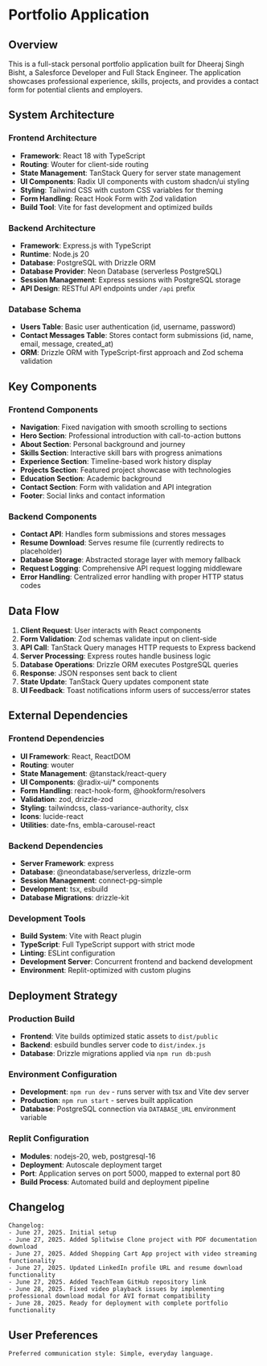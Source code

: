 # Portfolio Application

## Overview

This is a full-stack personal portfolio application built for Dheeraj Singh Bisht, a Salesforce Developer and Full Stack Engineer. The application showcases professional experience, skills, projects, and provides a contact form for potential clients and employers.

## System Architecture

### Frontend Architecture
- **Framework**: React 18 with TypeScript
- **Routing**: Wouter for client-side routing
- **State Management**: TanStack Query for server state management
- **UI Components**: Radix UI components with custom shadcn/ui styling
- **Styling**: Tailwind CSS with custom CSS variables for theming
- **Form Handling**: React Hook Form with Zod validation
- **Build Tool**: Vite for fast development and optimized builds

### Backend Architecture
- **Framework**: Express.js with TypeScript
- **Runtime**: Node.js 20
- **Database**: PostgreSQL with Drizzle ORM
- **Database Provider**: Neon Database (serverless PostgreSQL)
- **Session Management**: Express sessions with PostgreSQL storage
- **API Design**: RESTful API endpoints under `/api` prefix

### Database Schema
- **Users Table**: Basic user authentication (id, username, password)
- **Contact Messages Table**: Stores contact form submissions (id, name, email, message, created_at)
- **ORM**: Drizzle ORM with TypeScript-first approach and Zod schema validation

## Key Components

### Frontend Components
- **Navigation**: Fixed navigation with smooth scrolling to sections
- **Hero Section**: Professional introduction with call-to-action buttons
- **About Section**: Personal background and journey
- **Skills Section**: Interactive skill bars with progress animations
- **Experience Section**: Timeline-based work history display
- **Projects Section**: Featured project showcase with technologies
- **Education Section**: Academic background
- **Contact Section**: Form with validation and API integration
- **Footer**: Social links and contact information

### Backend Components
- **Contact API**: Handles form submissions and stores messages
- **Resume Download**: Serves resume file (currently redirects to placeholder)
- **Database Storage**: Abstracted storage layer with memory fallback
- **Request Logging**: Comprehensive API request logging middleware
- **Error Handling**: Centralized error handling with proper HTTP status codes

## Data Flow

1. **Client Request**: User interacts with React components
2. **Form Validation**: Zod schemas validate input on client-side
3. **API Call**: TanStack Query manages HTTP requests to Express backend
4. **Server Processing**: Express routes handle business logic
5. **Database Operations**: Drizzle ORM executes PostgreSQL queries
6. **Response**: JSON responses sent back to client
7. **State Update**: TanStack Query updates component state
8. **UI Feedback**: Toast notifications inform users of success/error states

## External Dependencies

### Frontend Dependencies
- **UI Framework**: React, ReactDOM
- **Routing**: wouter
- **State Management**: @tanstack/react-query
- **UI Components**: @radix-ui/* components
- **Form Handling**: react-hook-form, @hookform/resolvers
- **Validation**: zod, drizzle-zod
- **Styling**: tailwindcss, class-variance-authority, clsx
- **Icons**: lucide-react
- **Utilities**: date-fns, embla-carousel-react

### Backend Dependencies
- **Server Framework**: express
- **Database**: @neondatabase/serverless, drizzle-orm
- **Session Management**: connect-pg-simple
- **Development**: tsx, esbuild
- **Database Migrations**: drizzle-kit

### Development Tools
- **Build System**: Vite with React plugin
- **TypeScript**: Full TypeScript support with strict mode
- **Linting**: ESLint configuration
- **Development Server**: Concurrent frontend and backend development
- **Environment**: Replit-optimized with custom plugins

## Deployment Strategy

### Production Build
- **Frontend**: Vite builds optimized static assets to `dist/public`
- **Backend**: esbuild bundles server code to `dist/index.js`
- **Database**: Drizzle migrations applied via `npm run db:push`

### Environment Configuration
- **Development**: `npm run dev` - runs server with tsx and Vite dev server
- **Production**: `npm run start` - serves built application
- **Database**: PostgreSQL connection via `DATABASE_URL` environment variable

### Replit Configuration
- **Modules**: nodejs-20, web, postgresql-16
- **Deployment**: Autoscale deployment target
- **Port**: Application serves on port 5000, mapped to external port 80
- **Build Process**: Automated build and deployment pipeline

## Changelog

```
Changelog:
- June 27, 2025. Initial setup
- June 27, 2025. Added Splitwise Clone project with PDF documentation download
- June 27, 2025. Added Shopping Cart App project with video streaming functionality
- June 27, 2025. Updated LinkedIn profile URL and resume download functionality
- June 27, 2025. Added TeachTeam GitHub repository link
- June 28, 2025. Fixed video playback issues by implementing professional download modal for AVI format compatibility
- June 28, 2025. Ready for deployment with complete portfolio functionality
```

## User Preferences

```
Preferred communication style: Simple, everyday language.
```